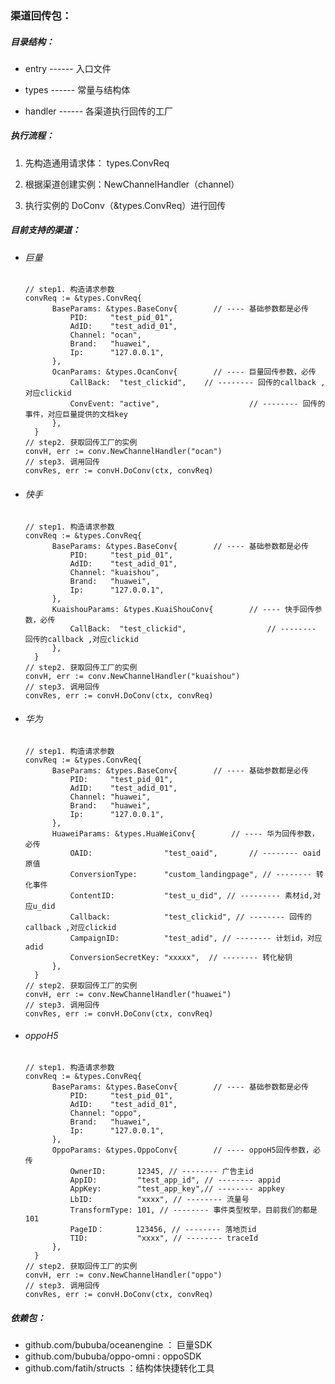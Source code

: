 ### 渠道回传包：

##### 目录结构：

- entry         ------   入口文件

- types        ------   常量与结构体

- handler     ------   各渠道执行回传的工厂

##### 执行流程：

1. 先构造通用请求体： types.ConvReq

2. 根据渠道创建实例：NewChannelHandler（channel）

3. 执行实例的 DoConv（&types.ConvReq）进行回传

##### 目前支持的渠道：

- ###### 巨量

  ```
  // step1. 构造请求参数
  convReq := &types.ConvReq{
  		BaseParams: &types.BaseConv{		// ---- 基础参数都是必传
  			PID:     "test_pid_01",
  			AdID:    "test_adid_01",
  			Channel: "ocan",
  			Brand:   "huawei",
  			Ip:      "127.0.0.1",
  		},
  		OcanParams: &types.OcanConv{		// ---- 巨量回传参数，必传
  			CallBack:  "test_clickid",    // -------- 回传的callback ,对应clickid 
  			ConvEvent: "active",					// -------- 回传的事件，对应巨量提供的文档key
  		},
  	}
  // step2. 获取回传工厂的实例
  convH, err := conv.NewChannelHandler("ocan")
  // step3. 调用回传
  convRes, err := convH.DoConv(ctx, convReq)
  ```



- ###### 快手

  ```
  // step1. 构造请求参数
  convReq := &types.ConvReq{
  		BaseParams: &types.BaseConv{		// ---- 基础参数都是必传
  			PID:     "test_pid_01",
  			AdID:    "test_adid_01",
  			Channel: "kuaishou",
  			Brand:   "huawei",
  			Ip:      "127.0.0.1",
  		},
  		KuaishouParams: &types.KuaiShouConv{		// ---- 快手回传参数，必传
  			CallBack:  "test_clickid",    				// -------- 回传的callback ,对应clickid 
  		},
  	}
  // step2. 获取回传工厂的实例
  convH, err := conv.NewChannelHandler("kuaishou")
  // step3. 调用回传
  convRes, err := convH.DoConv(ctx, convReq)
  ```



- ###### 华为

  ```
  // step1. 构造请求参数
  convReq := &types.ConvReq{
  		BaseParams: &types.BaseConv{		// ---- 基础参数都是必传
  			PID:     "test_pid_01",
  			AdID:    "test_adid_01",
  			Channel: "huawei",
  			Brand:   "huawei",
  			Ip:      "127.0.0.1",
  		},
  		HuaweiParams: &types.HuaWeiConv{		// ---- 华为回传参数，必传
  			OAID:                "test_oaid",		// -------- oaid原值
  			ConversionType:      "custom_landingpage", // -------- 转化事件
  			ContentID:           "test_u_did", // --------- 素材id,对应u_did
  			Callback:            "test_clickid", // -------- 回传的callback ,对应clickid 
  			CampaignID:          "test_adid", // -------- 计划id，对应adid
  			ConversionSecretKey: "xxxxx",  // -------- 转化秘钥
  		},
  	}
  // step2. 获取回传工厂的实例
  convH, err := conv.NewChannelHandler("huawei")
  // step3. 调用回传
  convRes, err := convH.DoConv(ctx, convReq)
  ```



- ###### oppoH5

  ```
  // step1. 构造请求参数
  convReq := &types.ConvReq{
  		BaseParams: &types.BaseConv{		// ---- 基础参数都是必传
  			PID:     "test_pid_01",
  			AdID:    "test_adid_01",
  			Channel: "oppo",
  			Brand:   "huawei",
  			Ip:      "127.0.0.1",
  		},
  		OppoParams: &types.OppoConv{		// ---- oppoH5回传参数，必传
  			OwnerID:       12345, // -------- 广告主id
  			AppID:         "test_app_id", // -------- appid
  			AppKey:        "test_app_key",// -------- appkey
  			LbID:          "xxxx", // -------- 流量号
  			TransformType: 101, // -------- 事件类型枚举，目前我们的都是101
  			PageID：       123456, // -------- 落地页id
  			TID:           "xxxx", // -------- traceId
  		},
  	}
  // step2. 获取回传工厂的实例
  convH, err := conv.NewChannelHandler("oppo")
  // step3. 调用回传
  convRes, err := convH.DoConv(ctx, convReq)
  ```



##### 依赖包：

- github.com/bububa/oceanengine  ： 巨量SDK
- github.com/bububa/oppo-omni : oppoSDK
- github.com/fatih/structs ：结构体快捷转化工具